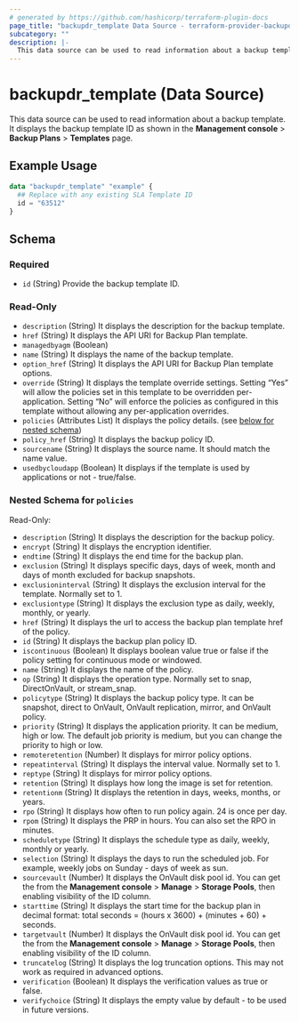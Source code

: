 ```yaml
---
# generated by https://github.com/hashicorp/terraform-plugin-docs
page_title: "backupdr_template Data Source - terraform-provider-backupdr"
subcategory: ""
description: |-
  This data source can be used to read information about a backup template. It displays the backup template ID as shown in the Management console > Backup Plans > Templates page.
---
```


# backupdr_template (Data Source)

This data source can be used to read information about a backup template. It displays the backup template ID as shown in the **Management console** > **Backup Plans** > **Templates** page.

## Example Usage

```terraform
data "backupdr_template" "example" {
  ## Replace with any existing SLA Template ID 
  id = "63512"
}
```

<!-- schema generated by tfplugindocs -->
## Schema

### Required

- `id` (String) Provide the backup template ID.

### Read-Only

- `description` (String) It displays the description for the backup template.
- `href` (String) It displays the API URI for Backup Plan template.
- `managedbyagm` (Boolean)
- `name` (String) It displays the name of the backup template.
- `option_href` (String) It displays the API URI for Backup Plan template options.
- `override` (String) It displays the template override settings. Setting “Yes” will allow the policies set in this template to be overridden per-application. Setting “No” will enforce the policies as configured in this template without allowing any per-application overrides.
- `policies` (Attributes List) It displays the policy details. (see [below for nested schema](#nestedatt--policies))
- `policy_href` (String) It displays the backup policy ID.
- `sourcename` (String) It displays the source name. It should match the name value.
- `usedbycloudapp` (Boolean) It displays if the template is used by applications or not - true/false.

<a id="nestedatt--policies"></a>
### Nested Schema for `policies`

Read-Only:

- `description` (String) It displays the description for the backup policy.
- `encrypt` (String) It displays the encryption identifier.
- `endtime` (String) It displays the end time for the backup plan.
- `exclusion` (String) It displays specific days, days of week, month and days of month excluded for backup snapshots.
- `exclusioninterval` (String) It displays the exclusion interval for the template. Normally set to 1.
- `exclusiontype` (String) It displays the exclusion type as daily, weekly, monthly, or yearly.
- `href` (String) It displays the url to access the backup plan template href of the policy.
- `id` (String) It displays the backup plan policy ID.
- `iscontinuous` (Boolean) It displays boolean value true or false if the policy setting for continuous mode or windowed.
- `name` (String) It displays the name of the policy.
- `op` (String) It displays the operation type. Normally set to snap, DirectOnVault, or stream_snap.
- `policytype` (String) It displays the backup policy type. It can be snapshot, direct to OnVault, OnVault replication, mirror, and OnVault policy.
- `priority` (String) It displays the application priority. It can be medium, high or low. The default job priority is medium, but you can change the priority to high or low.
- `remoteretention` (Number) It displays for mirror policy options.
- `repeatinterval` (String) It displays the interval value. Normally set to 1.
- `reptype` (String) It displays for mirror policy options.
- `retention` (String) It displays how long the image is set for retention.
- `retentionm` (String) It displays the retention in days, weeks, months, or years.
- `rpo` (String) It displays how often to run policy again. 24 is once per day.
- `rpom` (String) It displays the PRP in hours. You can also set the RPO in minutes.
- `scheduletype` (String) It displays the schedule type as daily, weekly, monthly or yearly.
- `selection` (String) It displays the days to run the scheduled job. For example, weekly jobs on Sunday - days of week as sun.
- `sourcevault` (Number) It displays the OnVault disk pool id. You can get the from the **Management console** > **Manage** > **Storage Pools**, then enabling visibility of the ID column.
- `starttime` (String) It displays the start time for the backup plan in decimal format: total seconds = (hours x 3600) + (minutes + 60) + seconds.
- `targetvault` (Number) It displays the OnVault disk pool id. You can get the from the **Management console** > **Manage** > **Storage Pools**, then enabling visibility of the ID column.
- `truncatelog` (String) It displays the log truncation options. This may not work as required in advanced options.
- `verification` (Boolean) It displays the verification values as true or false.
- `verifychoice` (String) It displays the empty value by default - to be used in future versions.
